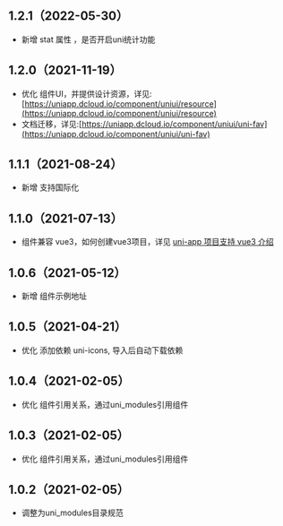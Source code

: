 ## 1.2.1（2022-05-30）

-   新增 stat 属性 ，是否开启uni统计功能

## 1.2.0（2021-11-19）

-   优化 组件UI，并提供设计资源，详见:[https://uniapp.dcloud.io/component/uniui/resource](https://uniapp.dcloud.io/component/uniui/resource)
-   文档迁移，详见:[https://uniapp.dcloud.io/component/uniui/uni-fav](https://uniapp.dcloud.io/component/uniui/uni-fav)

## 1.1.1（2021-08-24）

-   新增 支持国际化

## 1.1.0（2021-07-13）

-   组件兼容 vue3，如何创建vue3项目，详见 [uni-app 项目支持 vue3 介绍](https://ask.dcloud.net.cn/article/37834)

## 1.0.6（2021-05-12）

-   新增 组件示例地址

## 1.0.5（2021-04-21）

-   优化 添加依赖 uni-icons, 导入后自动下载依赖

## 1.0.4（2021-02-05）

-   优化 组件引用关系，通过uni_modules引用组件

## 1.0.3（2021-02-05）

-   优化 组件引用关系，通过uni_modules引用组件

## 1.0.2（2021-02-05）

-   调整为uni_modules目录规范
